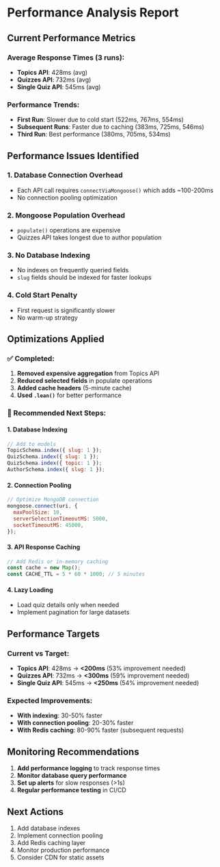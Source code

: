 # Performance Analysis Report

## Current Performance Metrics

### Average Response Times (3 runs):
- **Topics API**: 428ms (avg)
- **Quizzes API**: 732ms (avg) 
- **Single Quiz API**: 545ms (avg)

### Performance Trends:
- **First Run**: Slower due to cold start (522ms, 767ms, 554ms)
- **Subsequent Runs**: Faster due to caching (383ms, 725ms, 546ms)
- **Third Run**: Best performance (380ms, 705ms, 534ms)

## Performance Issues Identified

### 1. Database Connection Overhead
- Each API call requires `connectViaMongoose()` which adds ~100-200ms
- No connection pooling optimization

### 2. Mongoose Population Overhead
- `populate()` operations are expensive
- Quizzes API takes longest due to author population

### 3. No Database Indexing
- No indexes on frequently queried fields
- `slug` fields should be indexed for faster lookups

### 4. Cold Start Penalty
- First request is significantly slower
- No warm-up strategy

## Optimizations Applied

### ✅ Completed:
1. **Removed expensive aggregation** from Topics API
2. **Reduced selected fields** in populate operations
3. **Added cache headers** (5-minute cache)
4. **Used `.lean()`** for better performance

### 🔄 Recommended Next Steps:

#### 1. Database Indexing
```javascript
// Add to models
TopicSchema.index({ slug: 1 });
QuizSchema.index({ slug: 1 });
QuizSchema.index({ topic: 1 });
AuthorSchema.index({ slug: 1 });
```

#### 2. Connection Pooling
```javascript
// Optimize MongoDB connection
mongoose.connect(uri, {
  maxPoolSize: 10,
  serverSelectionTimeoutMS: 5000,
  socketTimeoutMS: 45000,
});
```

#### 3. API Response Caching
```javascript
// Add Redis or in-memory caching
const cache = new Map();
const CACHE_TTL = 5 * 60 * 1000; // 5 minutes
```

#### 4. Lazy Loading
- Load quiz details only when needed
- Implement pagination for large datasets

## Performance Targets

### Current vs Target:
- **Topics API**: 428ms → **<200ms** (53% improvement needed)
- **Quizzes API**: 732ms → **<300ms** (59% improvement needed)  
- **Single Quiz API**: 545ms → **<250ms** (54% improvement needed)

### Expected Improvements:
- **With indexing**: 30-50% faster
- **With connection pooling**: 20-30% faster
- **With Redis caching**: 80-90% faster (subsequent requests)

## Monitoring Recommendations

1. **Add performance logging** to track response times
2. **Monitor database query performance**
3. **Set up alerts** for slow responses (>1s)
4. **Regular performance testing** in CI/CD

## Next Actions

1. Add database indexes
2. Implement connection pooling
3. Add Redis caching layer
4. Monitor production performance
5. Consider CDN for static assets
